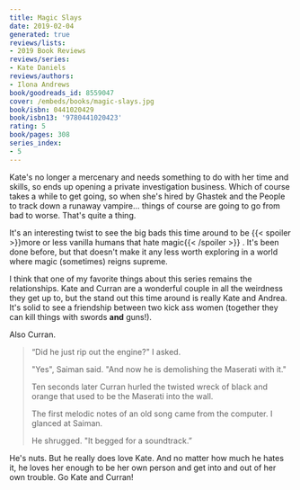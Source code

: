```yaml
---
title: Magic Slays
date: 2019-02-04
generated: true
reviews/lists:
- 2019 Book Reviews
reviews/series:
- Kate Daniels
reviews/authors:
- Ilona Andrews
book/goodreads_id: 8559047
cover: /embeds/books/magic-slays.jpg
book/isbn: 0441020429
book/isbn13: '9780441020423'
rating: 5
book/pages: 308
series_index:
- 5
---
```

Kate's no longer a mercenary and needs something to do with her time and skills, so ends up opening a private investigation business. Which of course takes a while to get going, so when she's hired by Ghastek and the People to track down a runaway vampire... things of course are going to go from bad to worse. That's quite a thing.  

It's an interesting twist to see the big bads this time around to be  {{< spoiler >}}more or less vanilla humans that hate magic{{< /spoiler >}}  . It's been done before, but that doesn't make it any less worth exploring in a world where magic (sometimes) reigns supreme.  

<!--more-->

I think that one of my favorite things about this series remains the relationships. Kate and Curran are a wonderful couple in all the weirdness they get up to, but the stand out this time around is really Kate and Andrea. It's solid to see a friendship between two kick ass women (together they can kill things with swords **and** guns!).  

Also Curran.  

>  “Did he just rip out the engine?" I asked.  
>
>  "Yes", Saiman said. "And now he is demolishing the Maserati with it."  
>
>  Ten seconds later Curran hurled the twisted wreck of black and orange that used to be the Maserati into the wall.  
>
>  The first melodic notes of an old song came from the computer. I glanced at Saiman.  
>
>  He shrugged. "It begged for a soundtrack.”  

He's nuts. But he really does love Kate. And no matter how much he hates it, he loves her enough to be her own person and get into and out of her own trouble. Go Kate and Curran!